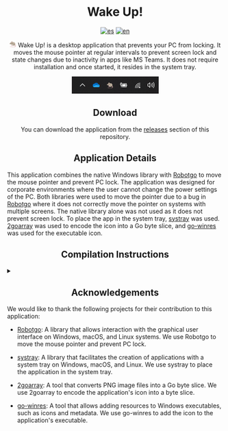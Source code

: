   <div align="center">
    <h1>Wake Up!</h1>
    <a href="https://github.com/pnbarbeito/wake_up/blob/main//README.es.md"><img src = "https://img.shields.io/badge/lang-es-yellow.svg" alt="es"/></a>
    <a href="https://github.com/pnbarbeito/wake_up/blob/main//README.md"><img src = "https://img.shields.io/badge/lang-en-red.svg" alt="en"/></a>
    <p>
      <img src="winres/icon16.png" alt="CI status"> Wake Up! is a desktop application that prevents your PC from locking. It moves the mouse pointer at regular intervals to prevent screen lock and state changes due to inactivity in apps like MS Teams. It does not require installation and once started, it resides in the system tray.
    </p>

  <img src="assets/image.png" alt="CI status">

  </div> 

  <div align="center">

  <h2>Download</h2>

  You can download the application from the [releases](https://github.com/pnbarbeito/wake_up/releases) section of this repository.

  </div>

  <div align="center"><h2>Application Details</h2></div>

  This application combines the native Windows library with [Robotgo](https://github.com/go-vgo/robotgo) to move the mouse pointer and prevent PC lock. The application was designed for corporate environments where the user cannot change the power settings of the PC. Both libraries were used to move the pointer due to a bug in [Robotgo](https://github.com/go-vgo/robotgo) where it does not correctly move the pointer on systems with multiple screens. The native library alone was not used as it does not prevent screen lock. 
  To place the app in the system tray, [systray](https://github.com/getlantern/systray) was used. [2goarray](https://github.com/cratonica/2goarray) was used to encode the icon into a Go byte slice, and [go-winres](https://github.com/tc-hib/go-winres) was used for the executable icon.

  <div align="center"><h2>Compilation Instructions</h2></div>

  <details>
  <summary></summary>

  ### Prerequisites

  To compile the application, you will need to have Go installed on your operating system. If you haven't installed Go yet, you can download it from the [official Go website](https://golang.org/). Additionally, we will be using [go-winres](https://github.com/tc-hib/go-winres), so we need to install it.

    ```shell
    go install github.com/tc-hib/go-winres@latest
    go-winres make
    ```

  ### Customization

  In the ./winres directory, you will find the app's icon configuration file and the required images. If you want to change the application's icon, replace them with your own while maintaining the sizes. Then, before compiling the application, you need to execute

    ```shell
    go-winres make
    ```

  To change the taskbar icon, go to the ./icon folder and replace iconwin.ico with the desired icon. Then drag and drop it onto make_icon.bat. 
  The script was obtained from the example in [systray](https://github.com/getlantern/systray).

  ### Compilation

    ```shell
    go build -ldflags -H=windowsgui -o executable_name.exe
    ```
  </details>

  <div align="center"><h2>Acknowledgements</h2></div>

  We would like to thank the following projects for their contribution to this application:

  - [Robotgo](https://github.com/go-vgo/robotgo): A library that allows interaction with the graphical user interface on Windows, macOS, and Linux systems. We use Robotgo to move the mouse pointer and prevent PC lock.

  - [systray](https://github.com/getlantern/systray): A library that facilitates the creation of applications with a system tray on Windows, macOS, and Linux. We use systray to place the application in the system tray.

  - [2goarray](https://github.com/cratonica/2goarray): A tool that converts PNG image files into a Go byte slice. We use 2goarray to encode the application's icon into a byte slice.

  - [go-winres](https://github.com/tc-hib/go-winres): A tool that allows adding resources to Windows executables, such as icons and metadata. We use go-winres to add the icon to the application's executable.
